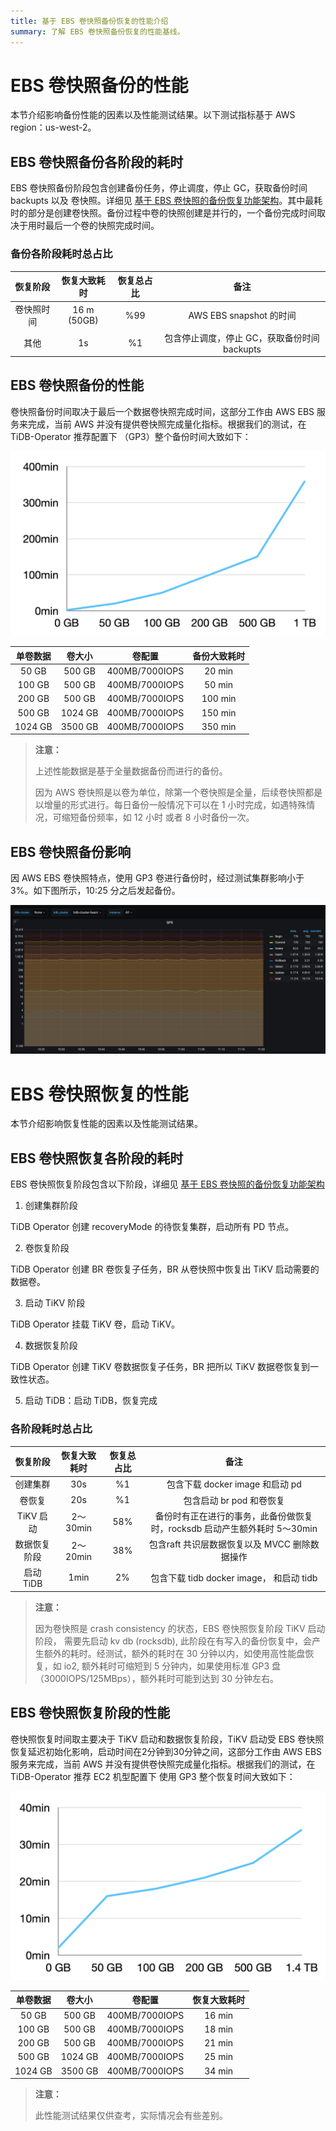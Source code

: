 ```yaml
---
title: 基于 EBS 卷快照备份恢复的性能介绍
summary: 了解 EBS 卷快照备份恢复的性能基线。
---
```


# EBS 卷快照备份的性能

本节介绍影响备份性能的因素以及性能测试结果。以下测试指标基于 AWS region：us-west-2。

## EBS 卷快照备份各阶段的耗时

EBS 卷快照备份阶段包含创建备份任务，停止调度，停止 GC，获取备份时间 backupts 以及 卷快照。详细见 [基于 EBS 卷快照的备份恢复功能架构](backup-restore-overview.md)。其中最耗时的部分是创建卷快照。备份过程中卷的快照创建是并行的，一个备份完成时间取决于用时最后一个卷的快照完成时间。

### 备份各阶段耗时总占比

| 恢复阶段     | 恢复大致耗时 | 恢复总占比 | 备注                                     |
| :--------: | :---------: | :------: | :-------------------------------------: |
| 卷快照时间   | 16 m (50GB) | %99      | AWS EBS snapshot 的时间                  |
| 其他        | 1s          | %1       | 包含停止调度，停止 GC，获取备份时间 backupts |

## EBS 卷快照备份的性能

卷快照备份时间取决于最后一个数据卷快照完成时间，这部分工作由 AWS EBS 服务来完成，当前 AWS 并没有提供卷快照完成量化指标。根据我们的测试，在 TiDB-Operator 推荐配置下 （GP3）整个备份时间大致如下：

![EBS Snapshot backup perf](/media/volume-snapshot-backup-perf.png)

| 单卷数据  | 卷大小   | 卷配置         | 备份大致耗时 |
| :------: | :-----: | :-----------: | :--------: |
| 50 GB    | 500 GB  | 400MB/7000IOPS | 20 min    |
| 100 GB   | 500 GB  | 400MB/7000IOPS | 50 min    |
| 200 GB   | 500 GB  | 400MB/7000IOPS | 100 min   |
| 500 GB   | 1024 GB | 400MB/7000IOPS | 150 min   |
| 1024 GB  | 3500 GB | 400MB/7000IOPS | 350 min   |

> **注意：**
>
> 上述性能数据是基于全量数据备份而进行的备份。
>
> 因为 AWS 卷快照是以卷为单位，除第一个卷快照是全量，后续卷快照都是以增量的形式进行。每日备份一般情况下可以在 1 小时完成，如遇特殊情况，可缩短备份频率，如 12 小时 或者 8 小时备份一次。
>

## EBS 卷快照备份影响

因 AWS EBS 卷快照特点，使用 GP3 卷进行备份时，经过测试集群影响小于 3%。如下图所示，10:25 分之后发起备份。

![EBS Snapshot backup impact](/media/volume-snapshot-backup-impact.jpg)

# EBS 卷快照恢复的性能

本节介绍影响恢复性能的因素以及性能测试结果。

## EBS 卷快照恢复各阶段的耗时

EBS 卷快照恢复阶段包含以下阶段，详细见 [基于 EBS 卷快照的备份恢复功能架构](backup-restore-overview.md)

1. 创建集群阶段

TiDB Operator 创建 recoveryMode 的待恢复集群，启动所有 PD 节点。

2. 卷恢复阶段

TiDB Operator 创建 BR 卷恢复子任务，BR 从卷快照中恢复出 TiKV 启动需要的数据卷。

3. 启动 TiKV 阶段

TiDB Operator 挂载 TiKV 卷，启动 TiKV。

4. 数据恢复阶段

TiDB Operator 创建 TiKV 卷数据恢复子任务，BR 把所以 TiKV 数据卷恢复到一致性状态。

5. 启动 TiDB：启动 TiDB，恢复完成

### 各阶段耗时总占比

| 恢复阶段     | 恢复大致耗时 | 恢复总占比 | 备注                                                            |
| :--------: | :---------: | :------: | :-------------------------------------------------------------: |
| 创建集群     | 30s         | %1       | 包含下载 docker image 和启动 pd                                   |
| 卷恢复      | 20s         | %1       | 包含启动 br pod 和卷恢复                                           |
| TiKV 启动   | 2～30min    | 58%      | 备份时有正在进行的事务，此备份做恢复时，rocksdb 启动产生额外耗时 5～30min |
| 数据恢复阶段 | 2～20min    | 38%       | 包含raft 共识层数据恢复以及 MVCC 删除数据操作                        |
| 启动 TiDB   | 1min        | 2%       | 包含下载 tidb docker image， 和启动 tidb                          |

> **注意：**
>
> 因为卷快照是 crash consistency 的状态，EBS 卷快照恢复阶段 TiKV 启动阶段， 需要先启动 kv db (rocksdb), 此阶段在有写入的备份恢复中，会产生额外的耗时。经测试，额外的耗时在 30 分钟以内，如使用高性能盘恢复，如 io2, 额外耗时可缩短到 5 分钟内，如果使用标准 GP3 盘 （3000IOPS/125MBps），额外耗时可能到达到 30 分钟左右。
>

## EBS 卷快照恢复阶段的性能

卷快照恢复时间取主要决于 TiKV 启动和数据恢复阶段，TiKV 启动受 EBS 卷快照恢复延迟初始化影响，启动时间在2分钟到30分钟之间，这部分工作由 AWS EBS 服务来完成，当前 AWS 并没有提供卷快照完成量化指标。根据我们的测试，在 TiDB-Operator 推荐 EC2 机型配置下 使用 GP3 整个恢复时间大致如下：

![EBS Snapshot restore perf](/media/volume-snapshot-restore-perf.png)

| 单卷数据  | 卷大小   | 卷配置         | 恢复大致耗时 |
| :------: | :-----: | :-----------: | :--------: |
| 50 GB    | 500 GB  | 400MB/7000IOPS | 16 min    |
| 100 GB   | 500 GB  | 400MB/7000IOPS | 18 min    |
| 200 GB   | 500 GB  | 400MB/7000IOPS | 21 min   |
| 500 GB   | 1024 GB | 400MB/7000IOPS | 25 min   |
| 1024 GB  | 3500 GB | 400MB/7000IOPS | 34 min   |

> **注意：**
>
> 此性能测试结果仅供查考，实际情况会有些差别。
>
